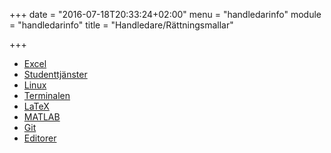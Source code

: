 +++
date = "2016-07-18T20:33:24+02:00"
menu = "handledarinfo"
module = "handledarinfo"
title = "Handledare/Rättningsmallar"

+++

- [Excel](excel)
- [Studenttjänster](studenttjanster)
- [Linux](linux)
- [Terminalen](terminalen)
- [LaTeX](latex)
- [MATLAB](matlab)
- [Git](git)
- [Editorer](editorer)
